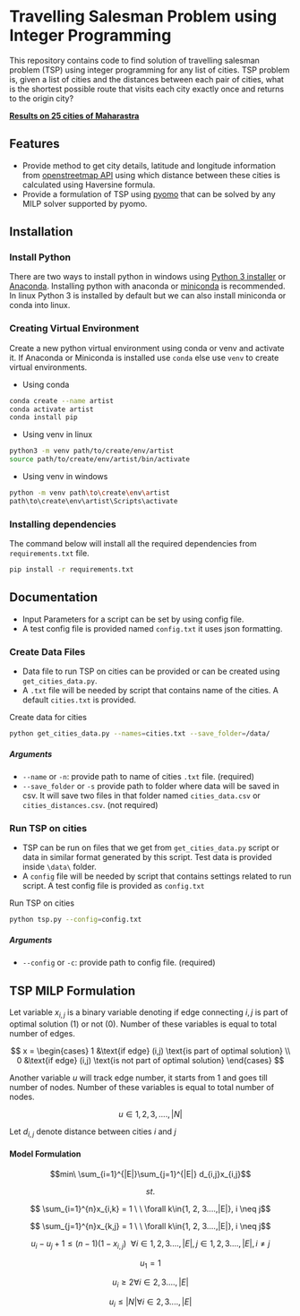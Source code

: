 # Travelling Salesman Problem using Integer Programming

This repository contains code to find solution of travelling salesman problem (TSP) using integer programming for any list of cities. TSP problem is, given a list of cities and the distances between each pair of cities, what is the shortest possible route that visits each city exactly once and returns to the origin city?

**[Results on 25 cities of Maharastra](https://tarun-bisht.github.io/tsp/data/tsp_map.html)**

## Features
- Provide method to get city details, latitude and longitude information from [openstreetmap API](https://nominatim.openstreetmap.org) using which distance between these cities is calculated using Haversine formula.
- Provide a formulation of TSP using [pyomo](http://www.pyomo.org/) that can be solved by any MILP solver supported by pyomo.

## Installation
### Install Python
There are two ways to install python in windows using [Python 3 installer](https://www.python.org/downloads/) or [Anaconda](https://docs.conda.io/projects/conda/en/latest/user-guide/install/index.html). Installing python with anaconda or [miniconda](https://docs.conda.io/en/latest/miniconda.html) is recommended. In linux Python 3 is installed by default but we can also install miniconda or conda into linux.

### Creating Virtual Environment
Create a new python virtual environment using conda or venv and activate it. If Anaconda or Miniconda is installed use `conda` else use `venv` to create virtual environments.

- Using conda
```bash
conda create --name artist
conda activate artist
conda install pip
```

- Using venv in linux
```bash
python3 -m venv path/to/create/env/artist
source path/to/create/env/artist/bin/activate
```

- Using venv in windows
```bash
python -m venv path\to\create\env\artist
path\to\create\env\artist\Scripts\activate
```

### Installing dependencies
The command below will install all the required dependencies from `requirements.txt` file.
```bash
pip install -r requirements.txt
```

## Documentation
- Input Parameters for a script can be set by using config file.
- A test config file is provided named `config.txt` it uses json formatting.

### Create Data Files
- Data file to run TSP on cities can be provided or can be created using `get_cities_data.py`.
- A `.txt` file will be needed by script that contains name of the cities. A default `cities.txt` is provided.

Create data for cities
```bash
python get_cities_data.py --names=cities.txt --save_folder=/data/
```
##### Arguments
- `--name` or `-n`: provide path to name of cities `.txt` file. (required)
- `--save_folder` or `-s` provide path to folder where data will be saved in csv. It will save two files in that folder named `cities_data.csv` or `cities_distances.csv`. (not required)

### Run TSP on cities
- TSP can be run on files that we get from `get_cities_data.py` script or data in similar format generated by this script. Test data is provided inside `\data\` folder.
- A `config` file will be needed by script that contains settings related to run script. A test config file is provided as `config.txt`

Run TSP on cities
```bash
python tsp.py --config=config.txt
```
##### Arguments
- `--config` or `-c`: provide path to config file. (required)

## TSP MILP Formulation
Let variable $x_{i,j}$ is a binary variable denoting if edge connecting $i, j$ is part of optimal solution $(1)$ or not $(0)$. Number of these variables is equal to total number of edges.

$$ 
x = 
\begin{cases}
1 &\text{if edge} (i,j) \text{is part of optimal solution} \\
0 &\text{if edge} (i,j) \text{is not part of optimal solution}
\end{cases}
$$

Another variable $u$ will track edge number, it starts from $1$ and goes till number of nodes. Number of these variables is equal to total number of nodes.

$$ 
u \in {1, 2, 3, ...., |N|}
$$

Let $d_{i,j}$ denote distance between cities $i$ and $j$

#### Model Formulation

$$min\ \sum_{i=1}^{|E|}\sum_{j=1}^{|E|} d_{i,j}x_{i,j}$$

$$st.$$

$$ \sum_{i=1}^{n}x_{i,k} = 1 \ \ \forall k\in{1, 2, 3....,|E|}, i \neq j$$

$$ \sum_{j=1}^{n}x_{k,j} = 1 \ \ \forall k\in{1, 2, 3....,|E|}, i \neq j$$           
                
$$ u_i - u_j + 1 \leq (n-1)(1-x_{i,j}) \ \ \forall i\in{1, 2, 3....,|E|}, j\in{1, 2, 3....,|E|}, i \neq j$$

$$ u_1 = 1$$

$$ u_i \ge 2 \forall i\in{2, 3....,|E|}$$

$$ u_i \le |N| \forall i\in{2, 3....,|E|}$$
